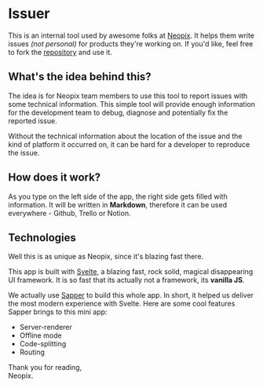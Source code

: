 # Issuer
This is an internal tool used by awesome folks at [Neopix](http://weareneopix.com). It helps them write issues _(not personal)_ for products they're working on. If you'd like, feel free to fork the [repository](https://github.com/weareneopix/issuer) and use it.

## What's the idea behind this?

The idea is for Neopix team members to use this tool to report issues with some technical information. This simple tool will provide enough information for the development team to debug, diagnose and potentially fix the reported issue.

Without the technical information about the location of the issue and the kind of platform it occurred on, it can be hard for a developer to reproduce the issue.

## How does it work?

As you type on the left side of the app, the right side gets filled with information. It will be written in **Markdown**, therefore it can be used everywhere - Github, Trello or Notion.

## Technologies

Well this is as unique as Neopix, since it's blazing fast there.

This app is built with [Svelte](https://svelte.technology/), a blazing fast, rock solid, magical disappearing UI framework. It is so fast that its actually not a framework, its **vanilla JS**.

We actually use [Sapper](https://sapper.svelte.technology/) to build this whole app. In short, it helped us deliver the most modern experience with Svelte. Here are some cool features Sapper brings to this mini app:

*   Server-renderer
*   Offline mode
*   Code-splitting
*   Routing

Thank you for reading,  
Neopix.